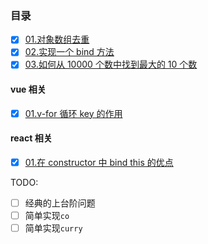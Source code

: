 ### 目录

- [x] [01.对象数组去重](./src/01.对象数组去重/index.ts)
- [x] [02.实现一个 bind 方法](./src/02.实现一个bind方法/index.ts)
- [x] [03.如何从 10000 个数中找到最大的 10 个数](./src/03.如何从10000个数中找到最大的10个数/index.ts)

#### vue 相关

- [x] [01.v-for 循环 key 的作用](./src/vue/01.v-for%20循环%20key%20的作用/index.html)

#### react 相关

- [x] [01.在 constructor 中 bind this 的优点](https://liaoyinglong.github.io/some-code-question/src/react/01.%E5%9C%A8constructor%E4%B8%ADbind%20this%E7%9A%84%E4%BC%98%E7%82%B9/)

TODO:

- [ ] 经典的上台阶问题
- [ ] 简单实现`co`
- [ ] 简单实现`curry`
